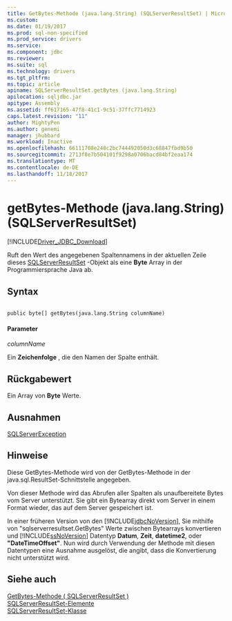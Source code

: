 ```yaml
---
title: GetBytes-Methode (java.lang.String) (SQLServerResultSet) | Microsoft Docs
ms.custom: 
ms.date: 01/19/2017
ms.prod: sql-non-specified
ms.prod_service: drivers
ms.service: 
ms.component: jdbc
ms.reviewer: 
ms.suite: sql
ms.technology: drivers
ms.tgt_pltfrm: 
ms.topic: article
apiname: SQLServerResultSet.getBytes (java.lang.String)
apilocation: sqljdbc.jar
apitype: Assembly
ms.assetid: ff617165-47f8-41c1-9c51-37ffc7714923
caps.latest.revision: "11"
author: MightyPen
ms.author: genemi
manager: jhubbard
ms.workload: Inactive
ms.openlocfilehash: 66111708e248c2bc744492050d3c68847fbd9b50
ms.sourcegitcommit: 2713f8e7b504101f9298a0706bacd84bf2eaa174
ms.translationtype: MT
ms.contentlocale: de-DE
ms.lasthandoff: 11/18/2017
---
```

# <a name="getbytes-method-javalangstring-sqlserverresultset"></a>getBytes-Methode (java.lang.String) (SQLServerResultSet)
[!INCLUDE[Driver_JDBC_Download](../../../includes/driver_jdbc_download.md)]

  Ruft den Wert des angegebenen Spaltennamens in der aktuellen Zeile dieses [SQLServerResultSet](../../../connect/jdbc/reference/sqlserverresultset-class.md) -Objekt als eine **Byte** Array in der Programmiersprache Java ab.  
  
## <a name="syntax"></a>Syntax  
  
```  
  
public byte[] getBytes(java.lang.String columnName)  
```  
  
#### <a name="parameters"></a>Parameter  
 *columnName*  
  
 Ein **Zeichenfolge** , die den Namen der Spalte enthält.  
  
## <a name="return-value"></a>Rückgabewert  
 Ein Array von **Byte** Werte.  
  
## <a name="exceptions"></a>Ausnahmen  
 [SQLServerException](../../../connect/jdbc/reference/sqlserverexception-class.md)  
  
## <a name="remarks"></a>Hinweise  
 Diese GetBytes-Methode wird von der GetBytes-Methode in der java.sql.ResultSet-Schnittstelle angegeben.  
  
 Von dieser Methode wird das Abrufen aller Spalten als unaufbereitete Bytes vom Server unterstützt. Sie gibt ein Bytearray direkt vom Server in einem Format wieder, das auf dem Server gespeichert ist.  
  
 In einer früheren Version von den [!INCLUDE[jdbcNoVersion](../../../includes/jdbcnoversion_md.md)], Sie mithilfe von "sqlserverresultset.GetBytes" Werte zwischen Bytearrays konvertieren und [!INCLUDE[ssNoVersion](../../../includes/ssnoversion_md.md)] Datentyp **Datum**, **Zeit**,  **datetime2**, oder **"DateTimeOffset"**. Nun wird durch Verwendung der Methode mit diesen Datentypen eine Ausnahme ausgelöst, die angibt, dass die Konvertierung nicht unterstützt wird.  
  
## <a name="see-also"></a>Siehe auch  
 [GetBytes-Methode &#40; SQLServerResultSet &#41;](../../../connect/jdbc/reference/getbytes-method-sqlserverresultset.md)   
 [SQLServerResultSet-Elemente](../../../connect/jdbc/reference/sqlserverresultset-members.md)   
 [SQLServerResultSet-Klasse](../../../connect/jdbc/reference/sqlserverresultset-class.md)  
  
  
